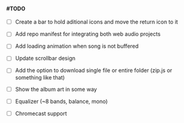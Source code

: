 #### #TODO

 - [ ] Create a bar to hold aditional icons and move the return icon to it

 - [ ] Add repo manifest for integrating both web audio projects

 - [ ] Add loading animation when song is not buffered

 - [ ] Update scrollbar design

 - [ ] Add the option to download single file or entire folder (zip.js or something like that)

 - [ ] Show the album art in some way

 - [ ] Equalizer (~8 bands, balance, mono)

 - [ ] Chromecast support
